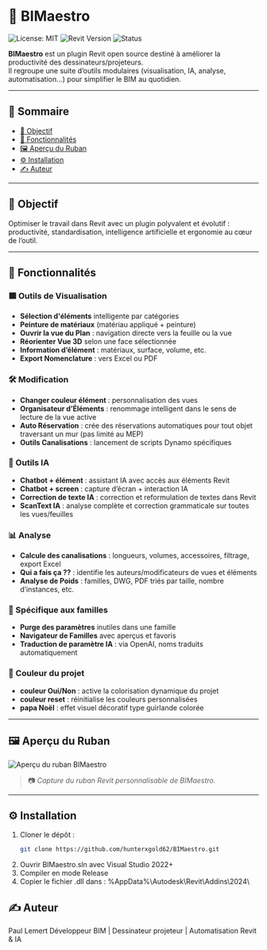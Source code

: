 # 🎼 BIMaestro

![License: MIT](https://img.shields.io/badge/license-MIT-blue.svg)
![Revit Version](https://img.shields.io/badge/Revit-2023/24-blue)
![Status](https://img.shields.io/badge/status-actif-green)

**BIMaestro** est un plugin Revit open source destiné à améliorer la productivité des dessinateurs/projeteurs.  
Il regroupe une suite d’outils modulaires (visualisation, IA, analyse, automatisation…) pour simplifier le BIM au quotidien.

---

## 📑 Sommaire

- [🎯 Objectif](#-objectif)
- [🧰 Fonctionnalités](#-fonctionnalités)
- [🖼️ Aperçu du Ruban](#-aperçu-du-ruban)
- [⚙️ Installation](#️-installation)
- [✍️ Auteur](#️-auteur)

---

## 🎯 Objectif

Optimiser le travail dans Revit avec un plugin polyvalent et évolutif :  
productivité, standardisation, intelligence artificielle et ergonomie au cœur de l’outil.

---

## 🧰 Fonctionnalités

### 🟩 Outils de Visualisation
- **Sélection d'éléments** intelligente par catégories
- **Peinture de matériaux** (matériau appliqué + peinture)
- **Ouvrir la vue du Plan** : navigation directe vers la feuille ou la vue
- **Réorienter Vue 3D** selon une face sélectionnée
- **Information d’élément** : matériaux, surface, volume, etc.
- **Export Nomenclature** : vers Excel ou PDF

### 🛠️ Modification
- **Changer couleur élément** : personnalisation des vues
- **Organisateur d’Éléments** : renommage intelligent dans le sens de lecture de la vue active
- **Auto Réservation** : crée des réservations automatiques pour tout objet traversant un mur (pas limité au MEP)
- **Outils Canalisations** : lancement de scripts Dynamo spécifiques

### 🤖 Outils IA
- **Chatbot + élément** : assistant IA avec accès aux éléments Revit
- **Chatbot + screen** : capture d’écran + interaction IA
- **Correction de texte IA** : correction et reformulation de textes dans Revit
- **ScanText IA** : analyse complète et correction grammaticale sur toutes les vues/feuilles

### 📊 Analyse
- **Calcule des canalisations** : longueurs, volumes, accessoires, filtrage, export Excel
- **Qui a fais ça ??** : identifie les auteurs/modificateurs de vues et éléments
- **Analyse de Poids** : familles, DWG, PDF triés par taille, nombre d’instances, etc.

### 🧱 Spécifique aux familles
- **Purge des paramètres** inutiles dans une famille
- **Navigateur de Familles** avec aperçus et favoris
- **Traduction de paramètre IA** : via OpenAI, noms traduits automatiquement

### 🎨 Couleur du projet
- **couleur Oui/Non** : active la colorisation dynamique du projet
- **couleur reset** : réinitialise les couleurs personnalisées
- **papa Noël** : effet visuel décoratif type guirlande colorée

---

## 🖼️ Aperçu du Ruban

![Aperçu du ruban BIMaestro](https://github.com/user-attachments/assets/186aa385-4e78-4491-9df8-9cb7f3fde479)

> 📷 *Capture du ruban Revit personnalisable de BIMaestro.*

---

## ⚙️ Installation

1. Cloner le dépôt :
   ```bash
   git clone https://github.com/hunterxgold62/BIMaestro.git
   
2. Ouvrir BIMaestro.sln avec Visual Studio 2022+
3. Compiler en mode Release
4. Copier le fichier .dll dans : %AppData%\Autodesk\Revit\Addins\2024\

## ✍️ Auteur
Paul Lemert
Développeur BIM | Dessinateur projeteur | Automatisation Revit & IA
